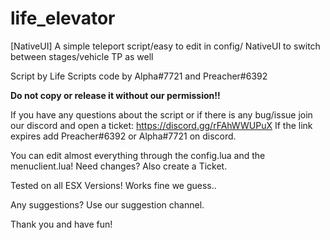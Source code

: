 # life_elevator
[NativeUI] A simple teleport script/easy to edit in config/ NativeUI to switch between stages/vehicle TP as well 


Script by Life Scripts
code by Alpha#7721 and Preacher#6392

**Do not copy or release it without our permission!!**

If you have any questions about the script or if there is any bug/issue join our discord and open a ticket: https://discord.gg/rFAhWWUPuX
If the link expires add Preacher#6392 or Alpha#7721 on discord.

You can edit almost everything through the config.lua and the menuclient.lua! 
Need changes? Also create a Ticket.

Tested on all ESX Versions! Works fine we guess..

Any suggestions? Use our suggestion channel.

Thank you and have fun!

